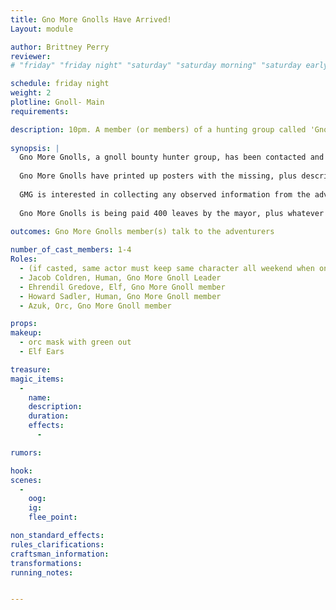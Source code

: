 ```yaml
---
title: Gno More Gnolls Have Arrived!
Layout: module

author: Brittney Perry
reviewer: 
# "friday" "friday night" "saturday" "saturday morning" "saturday early afternoon" "saturday early evening" "saturday night" "reaction" "tavern setup" "townsfolk" "randoms"

schedule: friday night
weight: 2
plotline: Gnoll- Main
requirements: 

description: 10pm. A member (or members) of a hunting group called 'Gno More Gnolls' comes to the gathering hall to hand out posters and brag.
 
synopsis: |
  Gno More Gnolls, a gnoll bounty hunter group, has been contacted and hired by the mayor to eradicate the local gnoll problem. They are quite cruel in their ways, but do not see a problem with it. They are effective, doing a job no one else wants. When Jacob sees the newly arrived adventurers, he is ecstatic! He recruits for 'Protect The Van' the following day, leaving Howard, Azuk, and Ehrendil to defend the town. He says Ehrendil will be coming by periodically to take and share any notes on the gnolls, and teach some healing crafting.
  
  Gno More Gnolls have printed up posters with the missing, plus descriptions, and would like the adventurers to take them, and/or hang them up in the hall for everyone to read.
  
  GMG is interested in collecting any observed information from the adventurers about the gnolls. Things to report include, but are not limited to, abilities seen in gnolls, habits, quirks, language or vocalizations, number of injuries, number of Inspired dead, and number of gnoll that have attacked, number of dead gnolls, etc.
  
  Gno More Gnolls is being paid 400 leaves by the mayor, plus whatever loot they find, to clear the area of gnolls. 
  
outcomes: Gno More Gnolls member(s) talk to the adventurers

number_of_cast_members: 1-4
Roles: 
  - (if casted, same actor must keep same character all weekend when on screen. If enough NPCs, cast all 4 GMG members, in order of importance) 
  - Jacob Coldren, Human, Gno More Gnoll Leader
  - Ehrendil Gredove, Elf, Gno More Gnoll member
  - Howard Sadler, Human, Gno More Gnoll member
  - Azuk, Orc, Gno More Gnoll member

props: 
makeup: 
  - orc mask with green out
  - Elf Ears

treasure: 
magic_items:
  - 
    name: 
    description:  
    duration: 
    effects: 
      - 

rumors: 

hook: 
scenes: 
  - 
    oog: 
    ig: 
    flee_point: 

non_standard_effects: 
rules_clarifications: 
craftsman_information: 
transformations: 
running_notes: 


---
```

